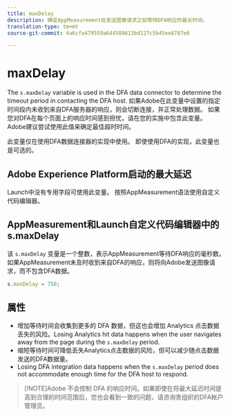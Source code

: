 ```yaml
---
title: maxDelay
description: 确定AppMeasurement在发送图像请求之前等待DFA响应的最长时间。
translation-type: tm+mt
source-git-commit: 4a6cfa479559a644588613bd127c5b45ee8787e6

---
```



# maxDelay

The `s.maxDelay` variable is used in the DFA data connector to determine the timeout period in contacting the DFA host. 如果Adobe在此变量中设置的指定时间段内未收到来自DFA服务器的响应，则会切断连接，并正常处理数据。 如果您对DFA在每个页面上的响应时间感到担忧，请在您的实施中包含此变量。 Adobe建议尝试使用此值来确定最佳超时时间。

此变量仅在使用DFA数据连接器的实现中使用。 即使使用DFA的实现，此变量也是可选的。

## Adobe Experience Platform启动的最大延迟

Launch中没有专用字段可使用此变量。 按照AppMeasurement语法使用自定义代码编辑器。

## AppMeasurement和Launch自定义代码编辑器中的s.maxDelay

该 `s.maxDelay` 变量是一个整数，表示AppMeasurement等待DFA响应的毫秒数。 如果AppMeasurement未及时收到来自DFA的响应，则将向Adobe发送图像请求，而不包含DFA数据。

```js
s.maxDelay = 750;
```

## 属性

* 增加等待时间会收集到更多的 DFA 数据，但这也会增加 Analytics 点击数据丢失的风险。Losing Analytics hit data happens when the user navigates away from the page during the `s.maxDelay` period.
* 缩短等待时间可降低丢失Analytics点击数据的风险，但可以减少随点击数据发送的DFA数据量。
* Losing DFA integration data happens when the `s.maxDelay` period does not accommodate enough time for the DFA host to respond.

> [!NOTE]Adobe 不会控制 DFA 的响应时间。如果即使在将最大延迟时间提高到合理的时间范围后，您也会看到一致的问题，请咨询贵组织的DFA帐户管理员。
